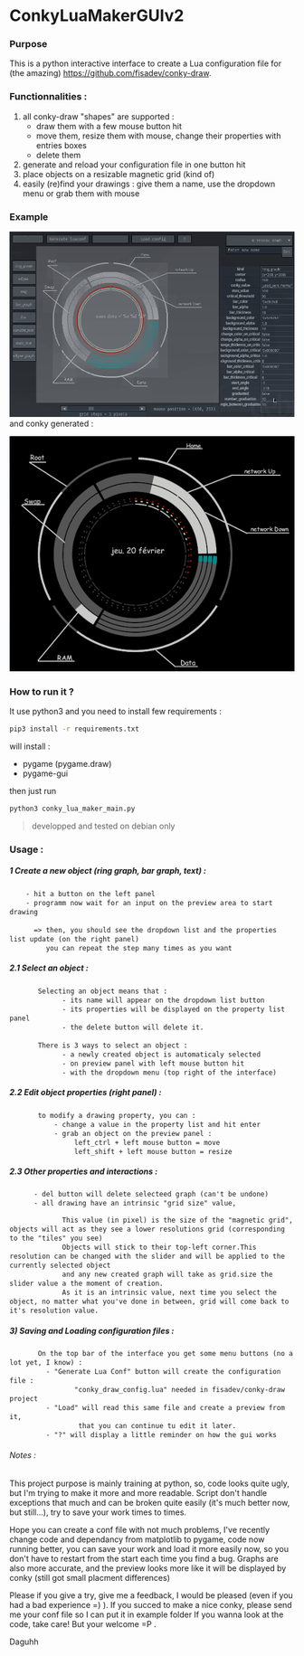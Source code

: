 # ConkyLuaMakerGUIv2

### Purpose 
This is a python interactive interface to create a Lua configuration file for (the amazing) https://github.com/fisadev/conky-draw. 

### Functionnalities :
1. all conky-draw "shapes" are supported :
      * draw them with a few mouse button hit
      * move them, resize them with mouse, change their properties with entries boxes 
      * delete them
2. generate and reload your configuration file in one button hit
3. place objects on a resizable magnetic grid (kind of)
4. easily (re)find your drawings : give them a name, use the dropdown menu or grab them with mouse

### Example
![alt text](https://raw.githubusercontent.com/Daguhh/ConkyLuaMakerGUIv2/master/Example/Interface_example.png)
and conky generated :

![alt text](https://github.com/Daguhh/ConkyLuaMakerGUIv2/blob/master/Example/example_1/conky_example_n1.png)

### How to run it ?
It use python3 and you need to install few requirements :

  ```bash
  pip3 install -r requirements.txt
  ```
will install  : 
  - pygame (pygame.draw)
  - pygame-gui

then just run
  ```bash
  python3 conky_lua_maker_main.py
  ```
> developped and tested on debian only



### Usage :

##### 1 Create a new object (ring graph, bar graph, text) :
     
        - hit a button on the left panel
        - programm now wait for an input on the preview area to start drawing
      
          => then, you should see the dropdown list and the properties list update (on the right panel)
             you can repeat the step many times as you want
    
##### 2.1 Select an object :
      
           Selecting an object means that : 
                 - its name will appear on the dropdown list button
                 - its properties will be displayed on the property list panel
                 - the delete button will delete it.

           There is 3 ways to select an object :
                 - a newly created object is automaticaly selected 
                 - on preview panel with left mouse button hit
                 - with the dropdown menu (top right of the interface)
    
##### 2.2 Edit object properties (right panel) :
           to modify a drawing property, you can :
               - change a value in the property list and hit enter
               - grab an object on the preview panel :
                    left_ctrl + left mouse button = move
                    left_shift + left mouse button = resize
               
##### 2.3 Other properties and interactions :
          - del button will delete selecteed graph (can't be undone)
          - all drawing have an intrinsic "grid size" value, 
</sub>

                 This value (in pixel) is the size of the "magnetic grid", objects will act as they see a lower resolutions grid (corresponding to the "tiles" you see)
                 Objects will stick to their top-left corner.This resolution can be changed with the slider and will be applied to the currently selected object 
                 and any new created graph will take as grid.size the slider value a the moment of creation.
                 As it is an intrinsic value, next time you select the object, no matter what you've done in between, grid will come back to it's resolution value.
</sub>             
                 
##### 3) Saving and Loading configuration files :

           On the top bar of the interface you get some menu buttons (no a lot yet, I know) :
             - "Generate Lua Conf" button will create the configuration file : 
                    "conky_draw_config.lua" needed in fisadev/conky-draw project 
             - "Load" will read this same file and create a preview from it, 
                     that you can continue tu edit it later.
             - "?" will display a little reminder on how the gui works
      

###### Notes :

This project purpose is mainly training at python, so, code looks quite ugly, but I'm trying to make it more and more readable.
Script don't handle exceptions that much and can be broken quite easily (it's much better now, but still...), 
try to save your work times to times.

Hope you can create a conf file with not much problems, I've recently change code and dependancy from matplotlib to pygame, 
code now running better, you can save your work and load it more easily now, 
so you don't have to restart from the start each time you find a bug. 
Graphs are also more accurate, and the preview looks more like it will be displayed by conky (still got small placment differences)

Please if you give a try, give me a feedback, I would be pleased (even if you had a bad experience =) ). 
If you succed to make a nice conky, please send me your conf file so I can put it in example folder
If you wanna look at the code, take care! But your welcome =P .

Daguhh
